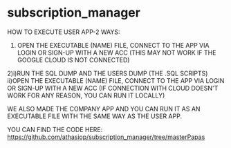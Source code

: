 # subscription_manager
HOW TO EXECUTE USER APP-2 WAYS:
1) OPEN THE EXECUTABLE (NAME) FILE, CONNECT TO THE APP VIA LOGIN OR SIGN-UP WITH A NEW ACC
(THIS MAY NOT WORK IF THE GOOGLE CLOUD IS NOT CONNECTED)

2)i)RUN THE SQL DUMP AND THE USERS DUMP (THE .SQL SCRIPTS)
  ii)OPEN THE EXECUTABLE (NAME) FILE, CONNECT TO THE APP VIA LOGIN OR SIGN-UP WITH A NEW ACC
  (IF CONNECTION WITH CLOUD DOESN'T WORK FOR ANY REASON, YOU CAN RUN IT LOCALLY)

WE ALSO MADE THE COMPANY APP AND YOU CAN RUN IT AS AN EXECUTABLE FILE WITH THE SAME WAY AS
THE USER APP. 

YOU CAN FIND THE CODE HERE: https://github.com/athasiop/subscription_manager/tree/masterPapas

